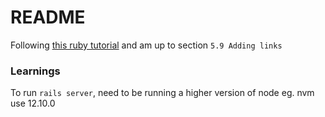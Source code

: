 # README

Following [this ruby tutorial](https://guides.rubyonrails.org/getting_started.html) and am up to section `5.9 Adding links`

### Learnings

To run `rails server`, need to be running a higher version of node eg. nvm use 12.10.0
